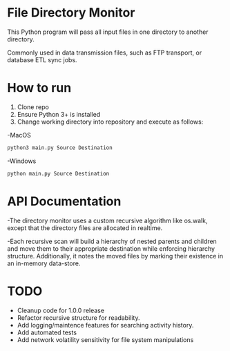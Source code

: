 # File Directory Monitor

This Python program will pass all input files in one directory to another directory.

Commonly used in data transmission files, such as FTP transport, or database ETL sync jobs.

# How to run
1. Clone repo
2. Ensure Python 3+ is installed
3. Change working directory into repository and execute as follows:

-MacOS
```bash
python3 main.py Source Destination
```
-Windows
```bash
python main.py Source Destination
```

# API Documentation
-The directory monitor uses a custom recursive algorithm like os.walk, except that the directory files are allocated in realtime.

-Each recursive scan will build a hierarchy of nested parents and children and move them to their appropriate destination while enforcing hierarchy structure. Additionally, it notes the moved files by marking their existence in an in-memory data-store.

# TODO
- Cleanup code for 1.0.0 release
- Refactor recursive structure for readability.
- Add logging/maintence features for searching activity history.
- Add automated tests
- Add network volatility sensitivity for file system manipulations
